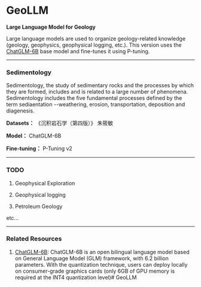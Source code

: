 # GeoLLM
**Large Language Model for Geology**

Large language models are used to organize geology-related knowledge (geology, geophysics, geophysical logging, etc.). This version uses the [ChatGLM-6B](https://github.com/THUDM/ChatGLM-6B) base model and fine-tunes it using P-tuning.

---

### Sedimentology

Sedimentology, the study of sedimentary rocks and the processes by which they are formed, includes and is related to a large number of phenomena. Sedimentology includes the five fundamental processes defined by the term sediaentation --weathering, erosion, transportation, deposition and diagenesis.

**Datasets：** 《沉积岩石学（第四版）》 朱筱敏

**Model：** ChatGLM-6B

**Fine-tuning：** P-Tuning v2

---

### TODO

1. Geophysical Exploration

2. Geophysical logging

3. Petroleum Geology

etc...

---

### Related Resources
1. [ChatGLM-6B](https://github.com/THUDM/ChatGLM-6B): ChatGLM-6B is an open bilingual language model based on General Language Model (GLM) framework, with 6.2 billion parameters. With the quantization technique, users can deploy locally on consumer-grade graphics cards (only 6GB of GPU memory is required at the INT4 quantization level)# GeoLLM
